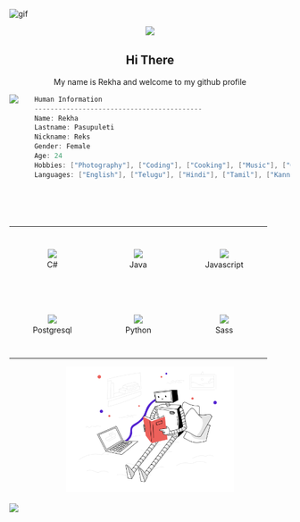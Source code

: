 
![gif](https://assets.vogue.com/photos/5a70c28c40fecd28eccef487/master/pass/1.gif)

<p align="center">
    <img src="svg/inspiration.svg" width="480px"/>
</p>

<h2 align="center">Hi There</h2>
<p align="center">My name is Rekha and welcome to my github profile</p>


<img align="left" src="svg/givingback.svg" height="222px"/>

```csharp
    Human Information
    ------------------------------------------
    Name: Rekha
    Lastname: Pasupuleti
    Nickname: Reks
    Gender: Female
    Age: 24
    Hobbies: ["Photography"], ["Coding"], ["Cooking"], ["Music"], ["Gym"]
    Languages: ["English"], ["Telugu"], ["Hindi"], ["Tamil"], ["Kannada"]
```

<br>

<div align="center">
    <table align="left">
        <tr>
            <td align="center" width="140" height="112.43">
                <img src="icons/csharp.png" width="65px"/>
                <br /> C#
            </td>
            <td align="center" width="140" height="112.43">
                <img src="icons/java.png" width="65px"/>
                <br /> Java
            </td>
            <td align="center" width="140" height="112.43">
                <img src="icons/javascript.png" width="65px"/>
                <br /> Javascript
            </td>
        </tr>
        <tr>
            <td align="center" width="140" height="112.43">
                <img src="icons/postgresql.png" width="65px"/>
                <br /> Postgresql
            </td>
            <td align="center" width="140" height="112.43">
                <img src="icons/python.png" width="65px"/>
                <br /> Python
            </td>
            <td align="center" width="140" height="112.43">
                <img src="icons/sass.png" width="65px"/>
                <br /> Sass
            </td>
        </tr>
    </table>
    <img src="https://raw.githubusercontent.com/rekhapasupulet/rekhapasupulet/301c8838546e67f3177bcbd77b544eb8f32e75fd/artificialintelligence.svg" height="225px"/>
</div>

<br>

<img align="left" src="svg/webdevelopment.svg" height="277px"/>



